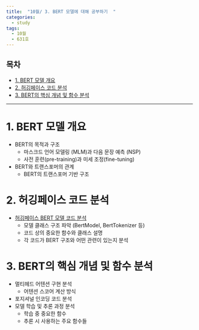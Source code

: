 ```yaml
---
title:  "10월/ 3. BERT 모델에 대해 공부하기  "
categories:
  - study
tags:
  - 10월
  - 631호 
---
```


<h2>목차</h2> 
<ul>
  <li><a href="#section1">1. BERT 모델 개요</a></li>
  <li><a href="#section2">2. 허깅페이스 코드 분석</a></li>
  <li><a href="#section3">3. BERT의 핵심 개념 및 함수 분석</a></li>
</ul>

---


# 1. BERT 모델 개요 <a name="section1"></a>
* BERT의 목적과 구조
  - 마스크드 언어 모델링 (MLM)과 다음 문장 예측 (NSP)
  - 사전 훈련(pre-training)과 미세 조정(fine-tuning)
* BERT와 트랜스포머의 관계
  - BERT의 트랜스포머 기반 구조

# 2. 허깅페이스 코드 분석 <a name="section2"></a>
* [허깅페이스 BERT 모델 코드 분석](https://huggingface.co/transformers/model_doc/bert.html)
  - 모델 클래스 구조 파악 (BertModel, BertTokenizer 등)
  - 코드 상의 중요한 함수와 클래스 설명
  - 각 코드가 BERT 구조와 어떤 관련이 있는지 분석

# 3. BERT의 핵심 개념 및 함수 분석 <a name="section3"></a>
* 멀티헤드 어텐션 구현 분석
  - 어텐션 스코어 계산 방식
* 포지셔널 인코딩 코드 분석
* 모델 학습 및 추론 과정 분석
  - 학습 중 중요한 함수
  - 추론 시 사용하는 주요 함수들
